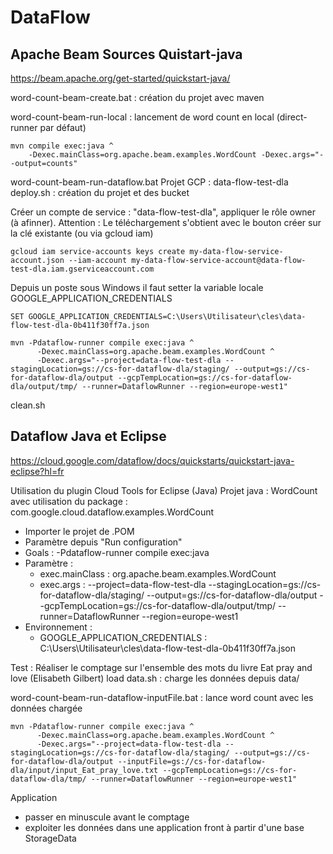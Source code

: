 # DataFlow 

## Apache Beam Sources Quistart-java
https://beam.apache.org/get-started/quickstart-java/

word-count-beam-create.bat : création du projet avec maven 

word-count-beam-run-local : lancement de word count en local (direct-runner par défaut)
```Shell
mvn compile exec:java ^
	-Dexec.mainClass=org.apache.beam.examples.WordCount -Dexec.args="--output=counts"
```

word-count-beam-run-dataflow.bat
Projet GCP : data-flow-test-dla
deploy.sh : création du projet et des bucket

Créer un compte de service : "data-flow-test-dla", appliquer le rôle owner (à afinner). 
Attention : Le téléchargement s'obtient avec le bouton créer sur la clé existante (ou via gcloud iam)
```Shell
gcloud iam service-accounts keys create my-data-flow-service-account.json --iam-account my-data-flow-service-account@data-flow-test-dla.iam.gserviceaccount.com
```


Depuis un poste sous Windows il faut setter la variable locale GOOGLE_APPLICATION_CREDENTIALS
```Shell
SET GOOGLE_APPLICATION_CREDENTIALS=C:\Users\Utilisateur\cles\data-flow-test-dla-0b411f30ff7a.json
```

```Shell
mvn -Pdataflow-runner compile exec:java ^
      -Dexec.mainClass=org.apache.beam.examples.WordCount ^
      -Dexec.args="--project=data-flow-test-dla --stagingLocation=gs://cs-for-dataflow-dla/staging/ --output=gs://cs-for-dataflow-dla/output --gcpTempLocation=gs://cs-for-dataflow-dla/output/tmp/ --runner=DataflowRunner --region=europe-west1"
```

clean.sh

## Dataflow Java et Eclipse 
https://cloud.google.com/dataflow/docs/quickstarts/quickstart-java-eclipse?hl=fr

Utilisation du plugin Cloud Tools for Eclipse (Java)
Projet java : WordCount avec utilisation du package : com.google.cloud.dataflow.examples.WordCount

- Importer le projet  de .POM
- Paramètre depuis "Run configuration"
- Goals : -Pdataflow-runner compile exec:java
- Paramètre :
	- exec.mainClass : org.apache.beam.examples.WordCount
	- exec.args : --project=data-flow-test-dla --stagingLocation=gs://cs-for-dataflow-dla/staging/ --output=gs://cs-for-dataflow-dla/output --gcpTempLocation=gs://cs-for-dataflow-dla/output/tmp/ --runner=DataflowRunner --region=europe-west1
- Environnement :
	- GOOGLE_APPLICATION_CREDENTIALS : C:\Users\Utilisateur\cles\data-flow-test-dla-0b411f30ff7a.json
	

Test : Réaliser le comptage sur l'ensemble des mots du livre Eat pray and love (Elisabeth Gilbert) 
load data.sh : charge les données depuis data/

word-count-beam-run-dataflow-inputFile.bat : lance word count avec les données chargée

```Shell
mvn -Pdataflow-runner compile exec:java ^
      -Dexec.mainClass=org.apache.beam.examples.WordCount ^
      -Dexec.args="--project=data-flow-test-dla --stagingLocation=gs://cs-for-dataflow-dla/staging/ --output=gs://cs-for-dataflow-dla/output --inputFile=gs://cs-for-dataflow-dla/input/input_Eat_pray_love.txt --gcpTempLocation=gs://cs-for-dataflow-dla/tmp/ --runner=DataflowRunner --region=europe-west1"
```

Application
- passer en minuscule avant le comptage
- exploiter les données dans une application front à partir d'une base StorageData
